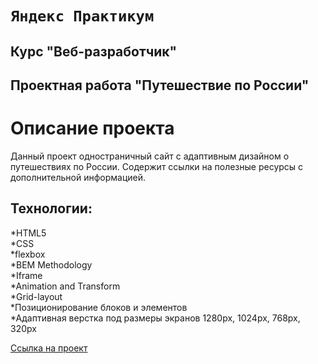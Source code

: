 #  ```Яндекс Практикум``` 

##  Курс "Веб-разработчик"
## Проектная работа "Путешествие по России"

# Описание проекта
Данный проект одностраничный сайт с адаптивным дизайном о путешествиях по России. Cодержит ссылки на полезные ресурсы с дополнительной информацией.

## Технологии:
*HTML5  
*CSS  
*flexbox  
*BEM Methodology  
*Iframe  
*Animation and Transform  
*Grid-layout  
*Позиционирование блоков и элементов  
*Адаптивная верстка под размеры экранов 1280px, 1024px, 768px, 320px  

[Ссылка на проект](https://spiridonovamaria.github.io/russian-travel/)